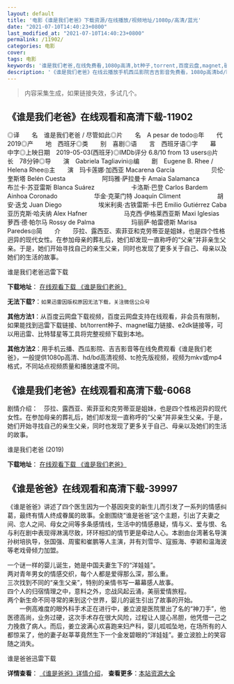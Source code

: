 ```yaml
---
layout: default
title: '电影《谁是我们老爸》下载资源/在线播放/视频地址/1080p/高清/蓝光'
date: "2021-07-10T14:40:23+0800"
last_modified_at: "2021-07-10T14:40:23+0800"
permalink: /11902/
categories: 电影
cover:
tags: 电影
keywords: '谁是我们老爸,在线免费看,1080p高清,bt种子,torrent,百度云盘,magnet,磁力链,迅雷下载资源'
description: '《谁是我们老爸》在线云播放手机西瓜影院吉吉影音免费看，1080p高清bd/hd未删减完整版和tc抢先枪版，mkv/mp4格式，附带bt/torrent种子、magnet/磁力链、百度云盘、网盘资源迅雷下载链接'
---
```


>内容采集生成，如果链接失效，多试几个。


## 《谁是我们老爸》在线观看和高清下载-11902

◎译　　名　谁是我们老爸 / 尽管如此◎片　　名　A pesar de todo◎年　　代　2019◎产　　地　西班牙◎类　　别　喜剧◎语　　言　西班牙语◎字　　幕　中字◎上映日期　2019-05-03(西班牙)◎IMDb评分 6.8/10 from 13 users◎片　　长　78分钟◎导　　演　Gabriela Tagliavini◎编　　剧　Eugene B. Rhee / Helena Rhee◎主　　演　玛卡莲娜·加西亚 Macarena García　　　　　　贝伦·奎斯塔 Belén Cuesta　　　　　　阿玛雅·萨拉曼卡 Amaia Salamanca　　　　　　布兰卡·苏亚雷斯 Blanca Suárez　　　　　　卡洛斯·巴登 Carlos Bardem　　　　　　Ainhoa Coronado　　　　　　华金·克莱门特 Joaquín Climent　　　　　　胡安·迭戈 Juan Diego　　　　　　埃米利奥·古铁雷斯·卡巴 Emilio Gutiérrez Caba　　　　　　亚历克斯·哈夫纳 Alex Hafner　　　　　　马克西·伊格莱西亚斯 Maxi Iglesias　　　　　　萝西·德·帕尔马 Rossy de Palma　　　　　　玛丽萨·帕雷德斯 Marisa Paredes◎简　　介　　莎拉、露西亚、索菲亚和克劳蒂亚是姐妹，也是四个性格迥异的现代女性。在参加母亲的葬礼后，她们却发现一直称呼的“父亲”并非亲生父亲。于是，她们开始寻找自己的亲生父亲，同时也发现了更多关于自己、母亲以及她们的生活的故事。


谁是我们老爸迅雷下载

**下载地址**： [在线观看下载 《谁是我们老爸》](https://www.993dy.com//vod-detail-id-35320.html) 


**无法下载?**：`如果迅雷因版权原因无法下载，关注微信公众号 `

**其他方法1**：从百度云网盘下载视频，百度云网盘支持在线观看，非会员有限制，如果能找到迅雷下载链接、bt/torrent种子、magnet磁力链接、e2dk链接等，可以用迅雷、比特彗星等工具将完整视频下载到本地。

**其他方法2**：用手机云播、西瓜影院、吉吉影音等在线免费观看《谁是我们老爸》，一般提供1080p高清、hd/bd高清视频、tc抢先版视频，视频为mkv或mp4格式，不同站点视频质量和播放速度不同。


## 《谁是我们老爸》在线观看和高清下载-6068

剧情介绍：　莎拉、露西亚、索菲亚和克劳蒂亚是姐妹，也是四个性格迥异的现代女性。在参加母亲的葬礼后，她们却发现一直称呼的“父亲”并非亲生父亲。于是，她们开始寻找自己的亲生父亲，同时也发现了更多关于自己、母亲以及她们的生活的故事。


谁是我们老爸 (2019)

**下载地址**： [在线观看下载 《谁是我们老爸》](https://www.btbtdy.me/btdy/dy15400.html) 


## 《谁是爸爸》在线观看和高清下载-39997

《谁是爸爸》讲述了四个医生因为一个基因突变的新生儿而引发了一系列的情感纠葛，最终有情人终成眷属的故事。全剧围绕&ldquo;谁是爸爸”这个主题，引出了夫妻之间、恋人之间、母女之间等多条感情线，生活中的情感悬疑，情与义、爱与恨、名与利在剧中表现得淋漓尽致，环环相扣的情节更是牵动人心。本剧由台湾著名导演孙树培执导，张国强、周蜜和崔鹏等人主演，并有刘雪华、寇振海、李颖和温海波等老戏骨倾力加盟。</p>一个谜一样的婴儿诞生，她是中国夫妻生下的“洋娃娃&rdquo;。<br />两对青年男女的情感交织，每个人都是爱得那么深，那么重。<br />三次找到不同的&ldquo;亲生父亲”，特别的亲情书写一幕幕感人故事。<br />四个人的归宿情理之中，意料之外，恋战风起云涌，美丽爱情旅程。<br />两个新生命不同寻常的来到这个世界，婴儿的诞生引出了故事的开始。<br />　　一例高难度的眼外科手术正在进行中，姜立波是医院里出了名的&ldquo;神刀手&rdquo;，他医德高尚，业务过硬，这次手术存在很大风险，过程让人提心吊胆，他凭借一己之力挽救了病人。而后，姜立波满心欢喜跑来妇产科，婴儿呱呱坠地，在场所有的人都惊呆了，他的妻子赵莘莘竟然生下一个金发碧眼的“洋娃娃&rdquo;。姜立波脸上的笑容随之消失。</p>


谁是爸爸迅雷下载

**详情查看**： [《谁是爸爸》详情介绍](/movie/39997/)， **查看更多**：[本站资源大全](/movie/t/all/)

